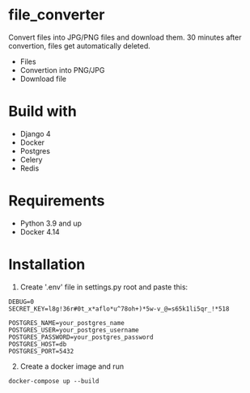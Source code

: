 # file_converter
Convert files into JPG/PNG files and download them.
30 minutes after convertion, files get automatically deleted.

- Files
- Convertion into PNG/JPG
- Download file

# Build with
* Django 4
* Docker
* Postgres
* Celery
* Redis

# Requirements

* Python 3.9 and up
* Docker 4.14

# Installation

1. Create '.env' file in settings.py root and paste this:

 ```
DEBUG=0
SECRET_KEY=l8g!36r#0t_x*aflo*u^78oh+)*5w-v_@=s65k1li5qr_!*518

POSTGRES_NAME=your_postgres_name
POSTGRES_USER=your_postgres_username
POSTGRES_PASSWORD=your_postgres_password
POSTGRES_HOST=db
POSTGRES_PORT=5432
   ```

2. Create a docker image and run

```
docker-compose up --build
```
